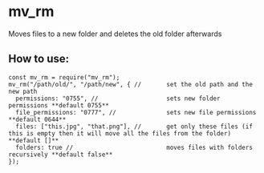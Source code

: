 # mv_rm
Moves files to a new folder and deletes the old folder afterwards  
  
## How to use:

```
const mv_rm = require("mv_rm");
mv_rm("/path/old/", "/path/new", { //       set the old path and the new path
  permissions: "0755", //                   sets new folder permissions **default 0755**
  file_permissions: "0777", //              sets new file permissions **default 0644**
  files: ["this.jpg", "that.png"], //       get only these files (if this is empty then it will move all the files from the folder) **default []**
  folders: true //                          moves files with folders recursively **default false**
});

```
